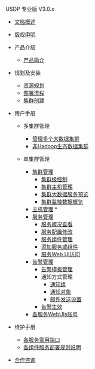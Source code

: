 <div class="sidebar_title icon_"> USDP 专业版 V3.0.x</div>   



* [文档概述](usdpdc/3.0.0-unopened/README)

* [版权申明](usdpdc/3.0.0-unopened/copyright)

* 产品介绍

  * [产品简介](usdpdc/3.0.0-unopened/introduction/README)

  <!-- 技术白皮书 -->

* 规划及安装
  * [资源规划](usdpdc/3.0.0-unopened/deployment/deploy_plan)
  * [部署流程](usdpdc/3.0.0-unopened/deployment/install)
  * [集群创建](usdpdc/3.0.0-unopened/deployment/1st_cluster)

* 用户手册
  
  * 多集群管理

    * [管理多个大数据集群](usdpdc/3.0.0-unopened/userguide/multi_cluster/multi_cluster_mgt?id=_51-管理多个大数据集群)
    * [非Hadoop生态数据集群](usdpdc/3.0.0-unopened/userguide/multi_cluster/multi_cluster_mgt?id=_52-非-hadoop-生态数据集群)
  * 单集群管理
    * [集群管理](usdpdc/3.0.0-unopened/userguide/single_cluster/cluster_mgt?id=_61-集群管理)
      * [集群级控制](usdpdc/3.0.0-unopened/userguide/single_cluster/cluster_mgt?id=_611-集群级控制)
      * [集群主机管理](usdpdc/3.0.0-unopened/userguide/single_cluster/cluster_mgt?id=_612-集群主机管理)
      * [集群大数据服务预览](usdpdc/3.0.0-unopened/userguide/single_cluster/cluster_mgt?id=_613-集群大数据服务预览)
      * [集群监控数据概览](usdpdc/3.0.0-unopened/userguide/single_cluster/cluster_mgt?id=_614-集群监控数据概览)
    * [主机管理](usdpdc/3.0.0-unopened/userguide/single_cluster/hosts_mgt)
      * 
    * [服务管理]()
      * [服务概况查看](usdpdc/guide_v2/service_state)
      * [服务配置修改](usdpdc/guide_v2/service_config)
      * [服务组件管理](usdpdc/guide_v2/service_component)
      * [添加服务或组件](usdpdc/guide_v2/service_extension)
      * [服务Web UI访问](usdpdc/guide_v2/service_web)
    * [告警管理]()
      * [告警模板管理](usdpdc/guide_v2/alarmTemplate)
      * 通知方式管理
        * [通知组](usdpdc/guide_v2/alarmInform_group)
        * [通知对象](usdpdc/guide_v2/alarmInform_object)
        * [邮件发送设置](usdpdc/guide_v2/alarmInform_email)
      * [告警生效](usdpdc/guide_v2/alarmTemplate_work)
    * [各服务WebUIs账号](usdpdc/2.1.x/cluster_notes/login)
  
* 维护手册
  
  * [各服务常用端口](usdpdc/2.1.x/cluster_notes/ports)
  * [各组件服务部署规则说明](usdpdc/2.1.x/cluster_notes/rule)

* [合作咨询](https://spt.ucloud.cn/30001)

